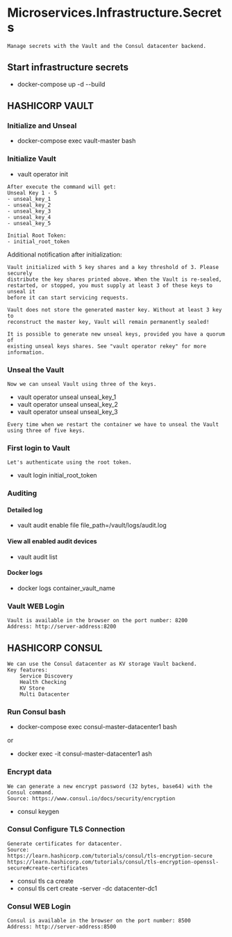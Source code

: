 # Microservices.Infrastructure.Secrets
```
Manage secrets with the Vault and the Consul datacenter backend.
```

## Start infrastructure secrets
- docker-compose up -d --build



## HASHICORP VAULT
### Initialize and Unseal
- docker-compose exec vault-master bash

### Initialize Vault
- vault operator init

```
After execute the command will get:
Unseal Key 1 - 5
- unseal_key_1
- unseal_key_2
- unseal_key_3
- unseal_key_4
- unseal_key_5

Initial Root Token:
- initial_root_token
```

Additional notification after initialization:
```
Vault initialized with 5 key shares and a key threshold of 3. Please securely
distribute the key shares printed above. When the Vault is re-sealed,
restarted, or stopped, you must supply at least 3 of these keys to unseal it
before it can start servicing requests.

Vault does not store the generated master key. Without at least 3 key to
reconstruct the master key, Vault will remain permanently sealed!

It is possible to generate new unseal keys, provided you have a quorum of
existing unseal keys shares. See "vault operator rekey" for more information.
```

### Unseal the Vault
```
Now we can unseal Vault using three of the keys.
```
- vault operator unseal unseal_key_1
- vault operator unseal unseal_key_2
- vault operator unseal unseal_key_3
```
Every time when we restart the container we have to unseal the Vault using three of five keys.
```

### First login to Vault
```
Let's authenticate using the root token.
```
- vault login initial_root_token

### Auditing
#### Detailed log
- vault audit enable file file_path=/vault/logs/audit.log

#### View all enabled audit devices
- vault audit list

#### Docker logs
- docker logs container_vault_name

### Vault WEB Login
```
Vault is available in the browser on the port number: 8200
Address: http://server-address:8200
```

## HASHICORP CONSUL
```
We can use the Consul datacenter as KV storage Vault backend.
Key features:
	Service Discovery
	Health Checking
	KV Store
	Multi Datacenter
```

### Run Consul bash
- docker-compose exec consul-master-datacenter1 bash

or

- docker exec -it consul-master-datacenter1 ash

### Encrypt data
```
We can generate a new encrypt password (32 bytes, base64) with the Consul command.
Source: https://www.consul.io/docs/security/encryption
```
- consul keygen

### Consul Configure TLS Connection
```
Generate certificates for datacenter.
Source:
https://learn.hashicorp.com/tutorials/consul/tls-encryption-secure
https://learn.hashicorp.com/tutorials/consul/tls-encryption-openssl-secure#create-certificates
```
- consul tls ca create
- consul tls cert create -server -dc datacenter-dc1

### Consul WEB Login
```
Consul is available in the browser on the port number: 8500
Address: http://server-address:8500
```